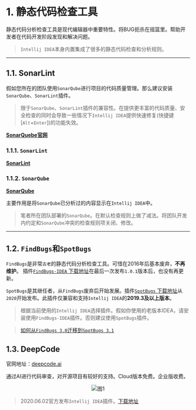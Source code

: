 # 1. 静态代码检查工具

静态代码分析检查工具是现代编辑器中重要特性。将BUG扼杀在摇篮里。帮助开发者在代码开发阶段发现和解决问题。

> `Intellij IDEA`本身内置集成了很多的静态代码检查和分析规则。

---
## 1.1. SonarLint

假如您所在的团队使用`SonarQube`进行项目的代码质量管理。那么建议安装`SonarQube`、`SonarLint`插件。

> 限于`SonarQube`、`SonarLint`插件的兼容性。在提供更丰富的代码质量、安全检查的同时会导致一些情况下`Intellij IDEA`提供快速修复(快捷键[`Alt`+`Enter`])的功能失效。

**[SonarQuebe官网](https://www.sonarqube.org/)** 


### 1.1.1. `SonarLint`

**[SonarLint](https://plugins.jetbrains.com/plugin/7973-sonarlint)** 

### 1.1.2. `SonarQube`

**[SonarQube](https://plugins.jetbrains.com/plugin/7973-sonarlint)** 

主要作用是将`SonarQube`已分析过的内容显示在`Intellij IDEA`中。

> 笔者所在团队部署的`SonarQube`。在默认检查规则上做了减法。将团队开发内约定和`SonarQube`冲突的检查规则项关闭、修改。

---
## 1.2. `FindBugs`和`SpotBugs`

`FindBugs`是非常`古老`的静态代码分析检查工具。可惜在2016年后基本废弃，**不再维护**。 插件[`FindBugs-IDEA` 下载地址](https://plugins.jetbrains.com/plugin/3847-findbugs-idea)在最后一次发布`1.0.1`版本后，也没有再更新。

`SpotBugs`是其继任者，从`FindBugs`废弃后开始发展。插件[`SpotBugs` 下载地址](https://plugins.jetbrains.com/plugin/14014-spotbugs)从`2020`开始发布。此插件仅兼容和支持`Intellij IDEA`的**2019.3及以上版本**。

> 根据当前使用的`Intellij IDEA`选择插件。假如你使用的老版本IDEA，请安装使用`FindBugs-IDEA`插件。否则建议使用`SpotBugs`插件。

> [如何从`FindBugs 3.0`迁移到`SpotBugs 3.1`](https://spotbugs.readthedocs.io/en/latest/migration.html#guide-for-migration-from-findbugs-3-0-to-spotbugs-3-1)


## 1.3. DeepCode

官网地址：[deepcode.ai](https://www.deepcode.ai/)

通过AI进行代码审查，对开源项目有较好的支持。Cloud版本免费。企业版收费。

<div align="center"><img src="./images/1100/1.png" alt="图1"/></div>

> 2020.06.02官方发布`Intellij IDEA`插件。[下载地址](https://plugins.jetbrains.com/plugin/14350-deepcode)